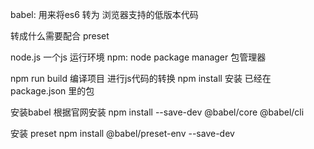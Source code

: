 babel:
用来将es6 转为 浏览器支持的低版本代码

转成什么需要配合
preset

node.js  一个js 运行环境 
npm: node package manager  包管理器

npm run build  编译项目  进行js代码的转换
npm install  安装 已经在package.json 里的包


安装babel
根据官网安装
npm install --save-dev @babel/core @babel/cli

安装 preset
npm install @babel/preset-env --save-dev
